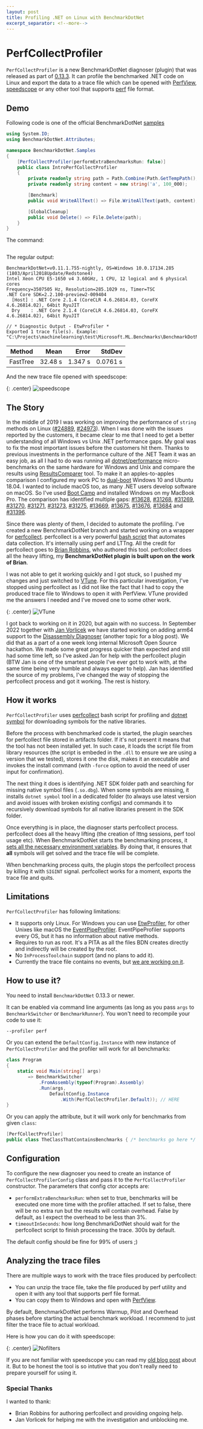 ```yaml
---
layout: post
title: Profiling .NET on Linux with BenchmarkDotNet
excerpt_separator: <!--more-->
---
```


# PerfCollectProfiler

`PerfCollectProfiler` is a new BenchmarkDotNet diagnoser (plugin) that was released as part of [0.13.3](https://benchmarkdotnet.org/changelog/v0.13.3.html). It can profile the benchmarked .NET code on Linux and export the data to a trace file which can be opened with [PerfView](https://github.com/Microsoft/perfview), [speedscope](https://www.speedscope.app/) or any other tool that supports [perf](https://en.wikipedia.org/wiki/Perf_%28Linux%29) file format.

<!--more-->

## Demo

Following code is one of the official BenchmarkDotNet [samples](https://github.com/dotnet/BenchmarkDotNet/blob/12bf220e11fddc8e65b066eb1f300b63bfde7e9b/samples/BenchmarkDotNet.Samples/IntroPerfCollectProfiler.cs)

```cs
using System.IO;
using BenchmarkDotNet.Attributes;

namespace BenchmarkDotNet.Samples
{
    [PerfCollectProfiler(performExtraBenchmarksRun: false)]
    public class IntroPerfCollectProfiler
    {
        private readonly string path = Path.Combine(Path.GetTempPath(), Path.GetRandomFileName());
        private readonly string content = new string('a', 100_000);

        [Benchmark]
        public void WriteAllText() => File.WriteAllText(path, content);

        [GlobalCleanup]
        public void Delete() => File.Delete(path);
    }
}
```

The command:

```cmd
```

The regular output:

```
BenchmarkDotNet=v0.11.1.755-nightly, OS=Windows 10.0.17134.285 (1803/April2018Update/Redstone4)
Intel Xeon CPU E5-1650 v4 3.60GHz, 1 CPU, 12 logical and 6 physical cores
Frequency=3507505 Hz, Resolution=285.1029 ns, Timer=TSC
.NET Core SDK=2.2.100-preview2-009404
  [Host] : .NET Core 2.1.4 (CoreCLR 4.6.26814.03, CoreFX 4.6.26814.02), 64bit RyuJIT
  Dry    : .NET Core 2.1.4 (CoreCLR 4.6.26814.03, CoreFX 4.6.26814.02), 64bit RyuJIT

// * Diagnostic Output - EtwProfiler *
Exported 1 trace file(s). Example:
"C:\Projects\machinelearning\test\Microsoft.ML.Benchmarks\BenchmarkDotNet.Artifacts\Microsoft\ML\Benchmarks\RankingTrain\FastTree.etl"
```
<div class="scrollable-table-wrapper" markdown="block">

 |   Method |    Mean |    Error |   StdDev |
 |--------- |--------:|---------:|---------:|
 | FastTree | 32.48 s |  1.347 s | 0.0761 s |

</div>

And the new trace file opened with speedscope:

{: .center}
![speedscope](/images/perfcollectprofiler/speedscope.png)

## The Story

In the middle of 2019 I was working on improving the performance of `string` methods on Linux ([#24889](https://github.com/dotnet/coreclr/pull/24889), [#24973](https://github.com/dotnet/coreclr/pull/24973)). When I was done with the issues reported by the customers, it became clear to me that I need to get a better understanding of all Windows vs Unix .NET performance gaps. My goal was to fix the most important issues before the customers hit them. Thanks to previous investments in the performance culture of the .NET Team it was an easy job, as all I had to do was running all [dotnet/performance](https://github.com/dotnet/performance) micro-benchmarks on the same hardware for Windows and Unix and compare the results using [ResultsComparer](https://github.com/dotnet/performance/tree/main/src/tools/ResultsComparer) tool. To make it an apples-to-apples comparison I configured my work PC to [dual-boot](https://en.wikipedia.org/wiki/Multi-booting) Windows 10 and Ubuntu 18.04. I wanted to include macOS too, as many .NET users develop software on macOS. So I've used [Boot Camp](https://en.wikipedia.org/wiki/Boot_Camp_(software)) and installed Windows on my MacBook Pro. The comparison has identified multiple gaps: [#13628](https://github.com/dotnet/runtime/issues/13628), [#31268](https://github.com/dotnet/runtime/issues/31268), [#31269](https://github.com/dotnet/runtime/issues/31269), [#31270](https://github.com/dotnet/runtime/issues/31270), [#31271](https://github.com/dotnet/runtime/issues/31271), [#31273](https://github.com/dotnet/runtime/issues/31273), [#31275](https://github.com/dotnet/runtime/issues/31275), [#13669](https://github.com/dotnet/runtime/issues/13669), [#13675](https://github.com/dotnet/runtime/issues/13675), [#13676](https://github.com/dotnet/runtime/issues/13676), [#13684](https://github.com/dotnet/runtime/issues/13684) and [#31396](https://github.com/dotnet/runtime/issues/31396). 

Since there was plenty of them, I decided to automate the profiling. I've created a new BenchmarkDotNet branch and started working on a wrapper for [perfcollect](https://github.com/dotnet/runtime/blob/main/docs/project/linux-performance-tracing.md). perfcollect is a very powerful [bash script](https://github.com/microsoft/perfview/blob/main/src/perfcollect/perfcollect) that automates data collection. It's internally using perf and LTTng. All the credit for perfcollect goes to [Brian Robbins](https://github.com/brianrob), who authored this tool. perfcollect does all the heavy lifting, my **BenchmarkDotNet plugin is built upon on the work of Brian**.

I was not able to get it working quickly and I got stuck, so I pushed my changes and just switched to [VTune](https://github.com/dotnet/performance/blob/main/docs/profiling-workflow-dotnet-runtime.md#vtune). For this particular investigation, I've stopped using perfcollect as I did not like the fact that I had to copy the produced trace file to Windows to open it with PerfView. VTune provided me the answers I needed and I've moved one to some other work.

{: .center}
![VTune](/images/perfcollectprofiler/vtune.png)

I got back to working on it in 2020, but again with no success. In September 2022 together with [Jan Vorlicek](https://github.com/janvorli) we have started working on adding arm64 support to the [Disassembly Diagnoser](https://adamsitnik.com/Disassembly-Diagnoser/) (another topic for a blog post). We did that as a part of a one week long internal Microsoft Open Source hackathon. We made some great progress quicker than expected and still had some time left, so I've asked Jan for help with the perfcollect plugin (BTW Jan is one of the smartest people I've ever got to work with, at the same time being very humble and always eager to help). Jan has identified the source of my problems, I've changed the way of stopping the perfcollect process and got it working. The rest is history.

## How it works

`PerfCollectProfiler` uses [perfcollect](https://github.com/microsoft/perfview/blob/main/src/perfcollect/perfcollect) bash script for profiling and [dotnet symbol](https://learn.microsoft.com/dotnet/core/diagnostics/dotnet-symbol) for downloading symbols for the native libraries.

Before the process with benchmarked code is started, the plugin searches for perfcollect file stored in artifacts folder. If it's not present it means that the tool has not been installed yet. In such case, it loads the script file from library resources (the script is embeded in the `.dll` to ensure we are using a version that we tested), stores it one the disk, makes it an executable and invokes the install command (with `-force` option to avoid the need of user input for confirmation).

The next thing it does is identifying .NET SDK folder path and searching for missing native symbol files (`.so.dbg`). When some symbols are missing, it installs `dotnet symbol` tool in a dedicated folder (to always use latest version and avoid issues with broken existing configs) and commands it to recursively download symbols for all native libraries present in the SDK folder.

Once everything is in place, the diagnoser starts perfcollect process. perfcollect does all the heavy lifting (the creation of lttng sessions, perf tool usage etc). When BenchmarkDotNet starts the benchmarking process, it [sets all the necessary environment variables](https://github.com/dotnet/BenchmarkDotNet/blob/12bf220e11fddc8e65b066eb1f300b63bfde7e9b/src/BenchmarkDotNet/Extensions/ProcessExtensions.cs#L133-L142). By doing that, it ensures that **all** symbols will get solved and the trace file will be complete.

When benchmarking process quits, the plugin stops the perfcollect process by killing it with `SIGINT` signal. perfcollect works for a moment, exports the trace file and quits.

## Limitations

`PerfCollectProfiler` has following limitations:

* It supports only Linux. For Windows you can use [EtwProfiler](https://adamsitnik.com/ETW-Profiler/), for other Unixes like macOS the [EventPipeProfiler](https://wojciechnagorski.com/2020/04/cross-platform-profiling-.net-code-with-benchmarkdotnet/). EventPipeProfiler supports every OS, but it has no information about native methods.
* Requires to run as root. It's a PITA as all the files BDN creates directly and indirectly will be created by the root.
* No `InProcessToolchain` support (and no plans to add it).
* Currently the trace file contains no events, but [we are working on it](https://github.com/microsoft/perfview/issues/1718).

## How to use it?

You need to install `BenchmarkDotNet` 0.13.3 or newer.

It can be enabled via command line arguments (as long as you pass `args` to `BenchmarkSwitcher` or `BenchmarkRunner`). You won't need to recompile your code to use it:

```cmd
--profiler perf
```


Or you can extend the `DefaultConfig.Instance` with new instance of `PerfCollectProfiler` and the profiler will work for all benchmarks:

```cs
class Program
{
    static void Main(string[] args) 
        => BenchmarkSwitcher
            .FromAssembly(typeof(Program).Assembly)
            .Run(args,
                DefaultConfig.Instance
                    .With(PerfCollectProfiler.Default)); // HERE
}
```

Or you can apply the attribute, but it will work only for benchmarks from given `class`:

```cs
[PerfCollectProfiler]
public class TheClassThatContainsBenchmarks { /* benchmarks go here */ }
```


## Configuration

To configure the new diagnoser you need to create an instance of `PerfCollectProfilerConfig` class and pass it to the `PerfCollectProfiler` constructor. The parameters that config ctor accepts are:

* `performExtraBenchmarksRun`: when set to true, benchmarks will be executed one more time with the profiler attached. If set to false, there will be no extra run but the results will contain overhead. False by default, as I expect the overhead to be less than 3%.
* `timeoutInSeconds`: how long BenchmarkDotNet should wait for the perfcollect script to finish processing the trace. 300s by default.

The default config should be fine for 99% of users ;)

## Analyzing the trace files

There are multiple ways to work with the trace files produced by perfcollect:
* You can unzip the trace file, take the file produced by perf utility and open it with any tool that supports perf file format.
* You can copy them to Windows and open with [PerfView](https://learn.microsoft.com/en-us/shows/perfview-tutorial/).

By default, BenchmarkDotNet performs Warmup, Pilot and Overhead phases before starting the actual benchmark workload. I recommend to just filter the trace file to actual workload.

Here is how you can do it with speedscope:

{: .center}
![Nofilters](/images/etwprofiler/flamegraph_not_filtered.png)

If you are not familiar with speedscope you can read my [old blog post](https://adamsitnik.com/speedscope/#demo) about it. But to be honest the tool is so intutive that you don't really need to prepare yourself for using it.

### Special Thanks

I wanted to thank:

* Brian Robbins for authoring perfcollect and providing ongoing help.
* Jan Vorlicek for helping me with the investigation and unblocking me.